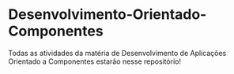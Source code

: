 # Desenvolvimento-Orientado-Componentes
Todas as atividades da matéria de Desenvolvimento de Aplicações Orientado a Componentes estarão nesse repositório!
